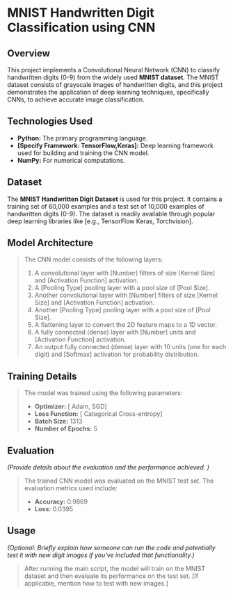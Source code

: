 # MNIST Handwritten Digit Classification using CNN


## Overview

This project implements a Convolutional Neural Network (CNN) to classify handwritten digits (0-9) from the widely used **MNIST dataset**. The MNIST dataset consists of grayscale images of handwritten digits, and this project demonstrates the application of deep learning techniques, specifically CNNs, to achieve accurate image classification.

## Technologies Used

* **Python:** The primary programming language.
* **[Specify Framework: TensorFlow,Keras]:** Deep learning framework used for building and training the CNN model.
* **NumPy:** For numerical computations.

## Dataset

The **MNIST Handwritten Digit Dataset** is used for this project. It contains a training set of 60,000 examples and a test set of 10,000 examples of handwritten digits (0-9). The dataset is readily available through popular deep learning libraries like [e.g., TensorFlow Keras, Torchvision].

## Model Architecture

> The CNN model consists of the following layers:
>
> 1.  A convolutional layer with [Number] filters of size [Kernel Size] and [Activation Function] activation.
> 2.  A [Pooling Type] pooling layer with a pool size of [Pool Size].
> 3.  Another convolutional layer with [Number] filters of size [Kernel Size] and [Activation Function] activation.
> 4.  Another [Pooling Type] pooling layer with a pool size of [Pool Size].
> 5.  A flattening layer to convert the 2D feature maps to a 1D vector.
> 6.  A fully connected (dense) layer with [Number] units and [Activation Function] activation.
> 7.  An output fully connected (dense) layer with 10 units (one for each digit) and [Softmax] activation for probability distribution.

## Training Details


> The model was trained using the following parameters:
> 
> * **Optimizer:** [ Adam, SGD]
> * **Loss Function:** [ Categorical Cross-entropy]
> * **Batch Size:** 1313
> * **Number of Epochs:** 5

## Evaluation

*(Provide details about the evaluation and the performance achieved. )*

> The trained CNN model was evaluated on the MNIST test set. The evaluation metrics used include:
>
> * **Accuracy:** 0.9869
> * **Loss:** 0.0395
>


## Usage

*(Optional: Briefly explain how someone can run the code and potentially test it with new digit images if you've included that functionality.)*

> After running the main script, the model will train on the MNIST dataset and then evaluate its performance on the test set. [If applicable, mention how to test with new images.]


